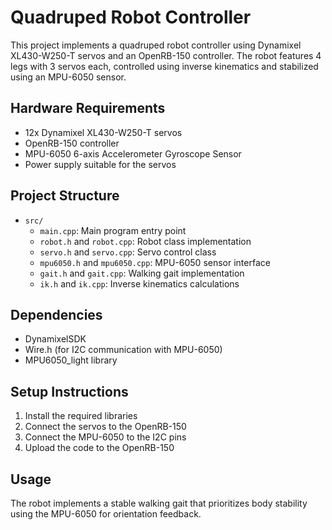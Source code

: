 # Quadruped Robot Controller

This project implements a quadruped robot controller using Dynamixel XL430-W250-T servos and an OpenRB-150 controller. The robot features 4 legs with 3 servos each, controlled using inverse kinematics and stabilized using an MPU-6050 sensor.

## Hardware Requirements
- 12x Dynamixel XL430-W250-T servos
- OpenRB-150 controller
- MPU-6050 6-axis Accelerometer Gyroscope Sensor
- Power supply suitable for the servos

## Project Structure
- `src/`
  - `main.cpp`: Main program entry point
  - `robot.h` and `robot.cpp`: Robot class implementation
  - `servo.h` and `servo.cpp`: Servo control class
  - `mpu6050.h` and `mpu6050.cpp`: MPU-6050 sensor interface
  - `gait.h` and `gait.cpp`: Walking gait implementation
  - `ik.h` and `ik.cpp`: Inverse kinematics calculations

## Dependencies
- DynamixelSDK
- Wire.h (for I2C communication with MPU-6050)
- MPU6050_light library

## Setup Instructions
1. Install the required libraries
2. Connect the servos to the OpenRB-150
3. Connect the MPU-6050 to the I2C pins
4. Upload the code to the OpenRB-150

## Usage
The robot implements a stable walking gait that prioritizes body stability using the MPU-6050 for orientation feedback. 